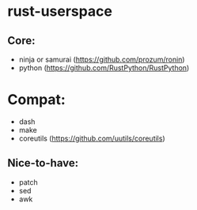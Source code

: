 # rust-userspace

## Core:
* ninja or samurai (https://github.com/prozum/ronin)
* python (https://github.com/RustPython/RustPython)

# Compat:
* dash
* make
* coreutils (https://github.com/uutils/coreutils)

## Nice-to-have:
* patch
* sed
* awk
